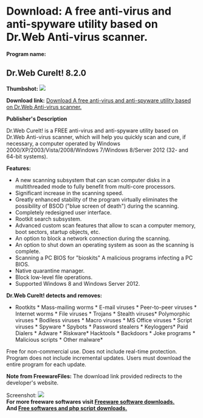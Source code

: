 # Download: A free anti-virus and anti-spyware utility based on Dr.Web Anti-virus scanner.

**Program name:**

## Dr.Web CureIt! 8.2.0

  
**Thumbshot:** ![](http://www.freewarefiles.com/screenshot/drwebcureit8_md.jpg)   
  
**Download link:** [Download A free anti-virus and anti-spyware utility based on Dr.Web Anti-virus scanner.](http://freesoftwares.boysofts.com/Dr-Web-CureIt_program_54679.html)  
  


**Publisher's Description**  
  


Dr.Web CureIt! is a FREE anti-virus and anti-spyware utility based on Dr.Web Anti-virus scanner, which will help you quickly scan and cure, if necessary, a computer operated by Windows 2000/XP/2003/Vista/2008/Windows 7/Windows 8/Server 2012 (32- and 64-bit systems). 

**Features:**

  * A new scanning subsystem that can scan computer disks in a multithreaded mode to fully benefit from multi-core processors. 
  * Significant increase in the scanning speed. 
  * Greatly enhanced stability of the program virtually eliminates the possibility of BSOD ("blue screen of death") during the scanning. 
  * Completely redesigned user interface. 
  * Rootkit search subsystem. 
  * Advanced custom scan features that allow to scan a computer memory, boot sectors, startup objects, etc. 
  * An option to block a network connection during the scanning. 
  * An option to shut down an operating system as soon as the scanning is complete. 
  * Scanning a PC BIOS for "bioskits" A malicious programs infecting a PC BIOS. 
  * Native quarantine manager. 
  * Block low-level file operations. 
  * Supported Windows 8 and Windows Server 2012. 

**Dr.Web CureIt! detects and removes:**  
* Rootkits * Mass-mailing worms * E-mail viruses * Peer-to-peer viruses * Internet worms * File viruses * Trojans * Stealth viruses* Polymorphic viruses * Bodiless viruses * Macro viruses * MS Office viruses * Script viruses * Spyware * Spybots * Password stealers * Keyloggers* Paid Dialers * Adware * Riskware* Hacktools * Backdoors * Joke programs * Malicious scripts * Other malware*

Free for non-commercial use. Does not include real-time protection.  
Program does not include incremental updates. Users must download the entire program for each update. 

**Note from FreewareFiles:** The download link provided redirects to the developer's website.

  
  
Screenshot: ![](http://www.freewarefiles.com/screenshot/drwebcureit8.jpg)   
**For more freeware softwares visit [Freeware software downloads.](http://freesoftwares.boysofts.com/)**   
**And [Free softwares and php script downloads.](http://www.boysofts.com/)**
